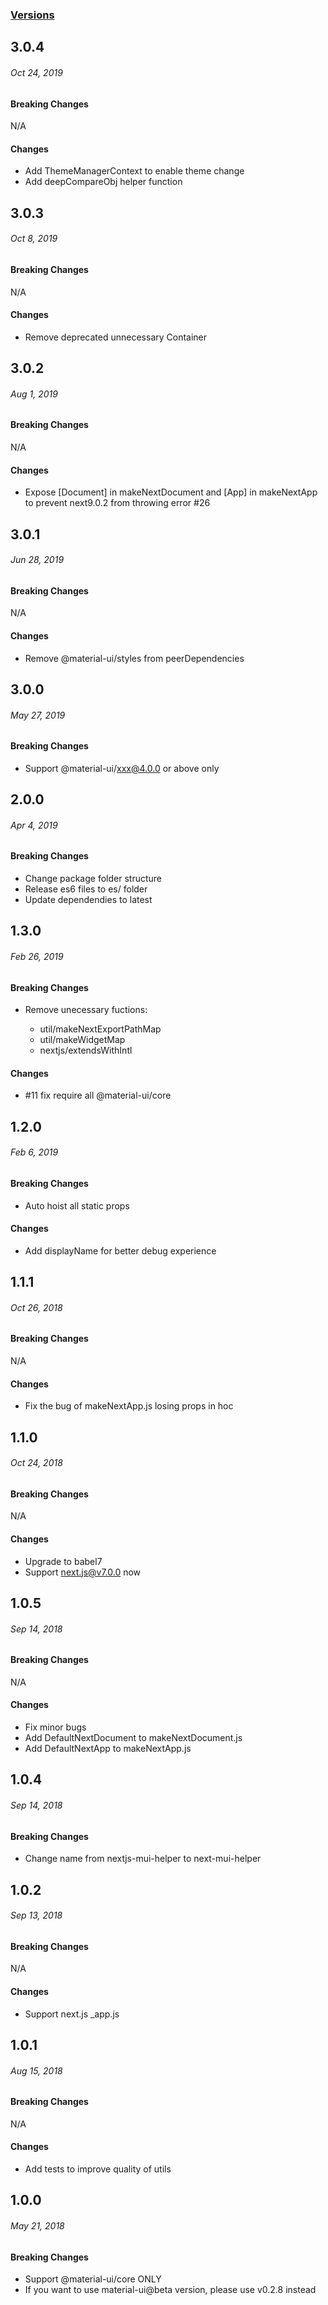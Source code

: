 ### [Versions](https://github.com/thundermiracle/next-mui-helper/releases/)

## 3.0.4
###### *Oct 24, 2019*

#### Breaking Changes

N/A

#### Changes

- Add ThemeManagerContext to enable theme change
- Add deepCompareObj helper function

## 3.0.3
###### *Oct 8, 2019*

#### Breaking Changes

N/A

#### Changes

- Remove deprecated unnecessary Container

## 3.0.2
###### *Aug 1, 2019*

#### Breaking Changes

N/A

#### Changes

- Expose [Document] in makeNextDocument and [App] in makeNextApp to prevent next9.0.2 from throwing error #26

## 3.0.1
###### *Jun 28, 2019*

#### Breaking Changes

N/A

#### Changes

- Remove @material-ui/styles from peerDependencies

## 3.0.0
###### *May 27, 2019*

#### Breaking Changes

- Support @material-ui/xxx@4.0.0 or above only

## 2.0.0
###### *Apr 4, 2019*

#### Breaking Changes

- Change package folder structure
- Release es6 files to es/ folder
- Update dependendies to latest

## 1.3.0
###### *Feb 26, 2019*

#### Breaking Changes

- Remove unecessary fuctions: 

  - util/makeNextExportPathMap
  - util/makeWidgetMap
  - nextjs/extendsWithIntl

#### Changes

- #11 fix require all @material-ui/core

## 1.2.0
###### *Feb 6, 2019*

#### Breaking Changes

- Auto hoist all static props

#### Changes

- Add displayName for better debug experience

## 1.1.1
###### *Oct 26, 2018*

#### Breaking Changes

N/A

#### Changes

- Fix the bug of makeNextApp.js losing props in hoc

## 1.1.0
###### *Oct 24, 2018*

#### Breaking Changes

N/A

#### Changes

- Upgrade to babel7
- Support next.js@v7.0.0 now


## 1.0.5
###### *Sep 14, 2018*

#### Breaking Changes

N/A

#### Changes

- Fix minor bugs
- Add DefaultNextDocument to makeNextDocument.js
- Add DefaultNextApp to makeNextApp.js


## 1.0.4
###### *Sep 14, 2018*

#### Breaking Changes

- Change name from nextjs-mui-helper to next-mui-helper


## 1.0.2
###### *Sep 13, 2018*

#### Breaking Changes

N/A

#### Changes

- Support next.js _app.js


## 1.0.1
###### *Aug 15, 2018*

#### Breaking Changes

N/A

#### Changes

- Add tests to improve quality of utils


## 1.0.0
###### *May 21, 2018*

#### Breaking Changes

- Support @material-ui/core ONLY
- If you want to use material-ui@beta version, please use v0.2.8 instead
